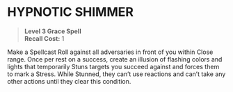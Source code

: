 # HYPNOTIC SHIMMER

> **Level 3 Grace Spell**  
> **Recall Cost:** 1

Make a Spellcast Roll against all adversaries in front of you within Close range. Once per rest on a success, create an illusion of flashing colors and lights that temporarily Stuns targets you succeed against and forces them to mark a Stress. While Stunned, they can’t use reactions and can’t take any other actions until they clear this condition.